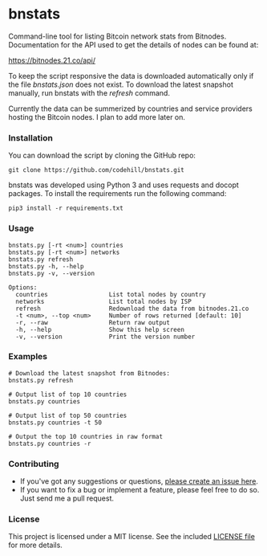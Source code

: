 # bnstats
Command-line tool for listing Bitcoin network stats from Bitnodes. Documentation
for the API used to get the details of nodes can be found at:

https://bitnodes.21.co/api/

To keep the script responsive the data is downloaded automatically only if the 
file _bnstats.json_ does not exist. To download the latest snapshot manually, 
run bnstats with the _refresh_ command. 

Currently the data can be summerized by countries and service providers hosting 
the Bitcoin nodes. I plan to add more later on.

### Installation
You can download the script by cloning the GitHub repo:
```shell
git clone https://github.com/codehill/bnstats.git
```

bnstats was developed using Python 3 and uses requests and docopt packages. 
To install the requirements run the following command:
```shell
pip3 install -r requirements.txt
```

### Usage
```
bnstats.py [-rt <num>] countries
bnstats.py [-rt <num>] networks
bnstats.py refresh
bnstats.py -h, --help
bnstats.py -v, --version

Options:
  countries                 List total nodes by country
  networks                  List total nodes by ISP
  refresh                   Redownload the data from bitnodes.21.co
  -t <num>, --top <num>     Number of rows returned [default: 10]
  -r, --raw                 Return raw output
  -h, --help                Show this help screen
  -v, --version             Print the version number
```

### Examples
```shell
# Download the latest snapshot from Bitnodes:
bnstats.py refresh

# Output list of top 10 countries
bnstats.py countries

# Output list of top 50 countries
bnstats.py countries -t 50

# Output the top 10 countries in raw format
bnstats.py countries -r
```

### Contributing
* If you've got any suggestions or questions, [please create an issue here](https://github.com/codehill/nbstats/issues).
* If you want to fix a bug or implement a feature, please feel free to do so. Just send me a pull request.

### License
This project is licensed under a MIT license. See the included [LICENSE file](LICENSE) for more details.
